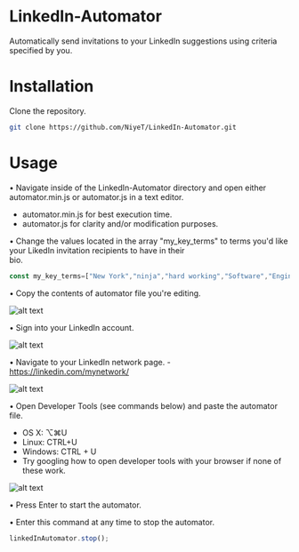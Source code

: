 # LinkedIn-Automator
Automatically send invitations to your LinkedIn suggestions using criteria specified by you.

# Installation

Clone the repository.

````sh
git clone https://github.com/NiyeT/LinkedIn-Automator.git
````

# Usage

• Navigate inside of the LinkedIn-Automator directory and open either automator.min.js or automator.js in a text editor.   
- automator.min.js for best execution time.
- automator.js for clarity and/or modification purposes.

• Change the values located in the array "my_key_terms" to terms you'd like your LikedIn invitation recipients to have in their   
  bio.

````javascript
const my_key_terms=["New York","ninja","hard working","Software","Engineer"];
````

• Copy the contents of automator file you're editing.

![alt text](https://i.imgur.com/9TwFqy4.png)

• Sign into your LinkedIn account.

![alt text](https://i.imgur.com/vY2QKjL.jpg)

• Navigate to your LinkedIn network page.
 -https://linkedin.com/mynetwork/

![alt text](https://i.imgur.com/iZcH3mB.jpg?1)

• Open Developer Tools (see commands below) and paste the automator file.

- OS X: ⌥⌘U
- Linux: CTRL+U
- Windows: CTRL + U
- Try googling how to open developer tools with your browser if none of these work.

![alt text](https://i.imgur.com/cCjpOs0.jpg?1)

• Press Enter to start the automator.

• Enter this command at any time to stop the automator.

````javascript
linkedInAutomator.stop();
````
